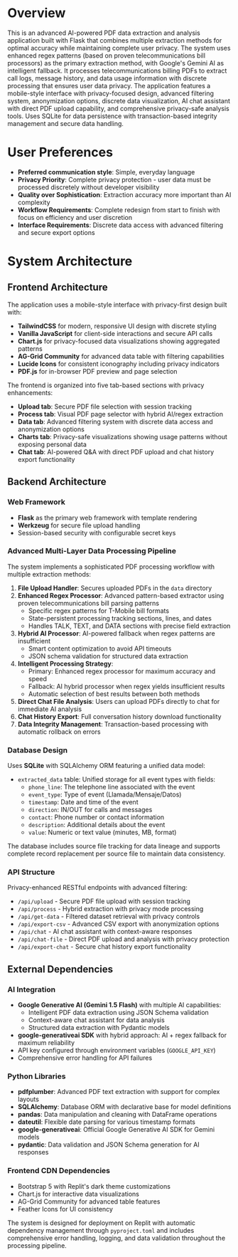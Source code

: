 # Overview

This is an advanced AI-powered PDF data extraction and analysis application built with Flask that combines multiple extraction methods for optimal accuracy while maintaining complete user privacy. The system uses enhanced regex patterns (based on proven telecommunications bill processors) as the primary extraction method, with Google's Gemini AI as intelligent fallback. It processes telecommunications billing PDFs to extract call logs, message history, and data usage information with discrete processing that ensures user data privacy. The application features a mobile-style interface with privacy-focused design, advanced filtering system, anonymization options, discrete data visualization, AI chat assistant with direct PDF upload capability, and comprehensive privacy-safe analysis tools. Uses SQLite for data persistence with transaction-based integrity management and secure data handling.

# User Preferences

- **Preferred communication style**: Simple, everyday language
- **Privacy Priority**: Complete privacy protection - user data must be processed discretely without developer visibility
- **Quality over Sophistication**: Extraction accuracy more important than AI complexity
- **Workflow Requirements**: Complete redesign from start to finish with focus on efficiency and user discretion
- **Interface Requirements**: Discrete data access with advanced filtering and secure export options

# System Architecture

## Frontend Architecture

The application uses a mobile-style interface with privacy-first design built with:
- **TailwindCSS** for modern, responsive UI design with discrete styling
- **Vanilla JavaScript** for client-side interactions and secure API calls
- **Chart.js** for privacy-focused data visualizations showing aggregated patterns
- **AG-Grid Community** for advanced data table with filtering capabilities
- **Lucide Icons** for consistent iconography including privacy indicators
- **PDF.js** for in-browser PDF preview and page selection

The frontend is organized into five tab-based sections with privacy enhancements:
- **Upload tab**: Secure PDF file selection with session tracking
- **Process tab**: Visual PDF page selector with hybrid AI/regex extraction
- **Data tab**: Advanced filtering system with discrete data access and anonymization options
- **Charts tab**: Privacy-safe visualizations showing usage patterns without exposing personal data
- **Chat tab**: AI-powered Q&A with direct PDF upload and chat history export functionality

## Backend Architecture

### Web Framework
- **Flask** as the primary web framework with template rendering
- **Werkzeug** for secure file upload handling
- Session-based security with configurable secret keys

### Advanced Multi-Layer Data Processing Pipeline
The system implements a sophisticated PDF processing workflow with multiple extraction methods:

1. **File Upload Handler**: Secures uploaded PDFs in the `data` directory
2. **Enhanced Regex Processor**: Advanced pattern-based extractor using proven telecommunications bill parsing patterns
   - Specific regex patterns for T-Mobile bill formats
   - State-persistent processing tracking sections, lines, and dates
   - Handles TALK, TEXT, and DATA sections with precise field extraction
3. **Hybrid AI Processor**: AI-powered fallback when regex patterns are insufficient
   - Smart content optimization to avoid API timeouts
   - JSON schema validation for structured data extraction
4. **Intelligent Processing Strategy**: 
   - Primary: Enhanced regex processor for maximum accuracy and speed
   - Fallback: AI hybrid processor when regex yields insufficient results
   - Automatic selection of best results between both methods
5. **Direct Chat File Analysis**: Users can upload PDFs directly to chat for immediate AI analysis
6. **Chat History Export**: Full conversation history download functionality
7. **Data Integrity Management**: Transaction-based processing with automatic rollback on errors

### Database Design
Uses **SQLite** with SQLAlchemy ORM featuring a unified data model:
- `extracted_data` table: Unified storage for all event types with fields:
  - `phone_line`: The telephone line associated with the event
  - `event_type`: Type of event (Llamada/Mensaje/Datos)
  - `timestamp`: Date and time of the event
  - `direction`: IN/OUT for calls and messages
  - `contact`: Phone number or contact information
  - `description`: Additional details about the event
  - `value`: Numeric or text value (minutes, MB, format)

The database includes source file tracking for data lineage and supports complete record replacement per source file to maintain data consistency.

### API Structure
Privacy-enhanced RESTful endpoints with advanced filtering:
- `/api/upload` - Secure PDF file upload with session tracking
- `/api/process` - Hybrid extraction with privacy mode processing
- `/api/get-data` - Filtered dataset retrieval with privacy controls
- `/api/export-csv` - Advanced CSV export with anonymization options
- `/api/chat` - AI chat assistant with context-aware responses
- `/api/chat-file` - Direct PDF upload and analysis with privacy protection
- `/api/export-chat` - Secure chat history export functionality

## External Dependencies

### AI Integration
- **Google Generative AI (Gemini 1.5 Flash)** with multiple AI capabilities:
  - Intelligent PDF data extraction using JSON Schema validation
  - Context-aware chat assistant for data analysis
  - Structured data extraction with Pydantic models
- **google-generativeai SDK** with hybrid approach: AI + regex fallback for maximum reliability
- API key configured through environment variables (`GOOGLE_API_KEY`)
- Comprehensive error handling for API failures

### Python Libraries
- **pdfplumber**: Advanced PDF text extraction with support for complex layouts
- **SQLAlchemy**: Database ORM with declarative base for model definitions
- **pandas**: Data manipulation and cleaning with DataFrame operations
- **dateutil**: Flexible date parsing for various timestamp formats
- **google-generativeai**: Official Google Generative AI SDK for Gemini models
- **pydantic**: Data validation and JSON Schema generation for AI responses

### Frontend CDN Dependencies
- Bootstrap 5 with Replit's dark theme customizations
- Chart.js for interactive data visualizations
- AG-Grid Community for advanced table features
- Feather Icons for UI consistency

The system is designed for deployment on Replit with automatic dependency management through `pyproject.toml` and includes comprehensive error handling, logging, and data validation throughout the processing pipeline.
